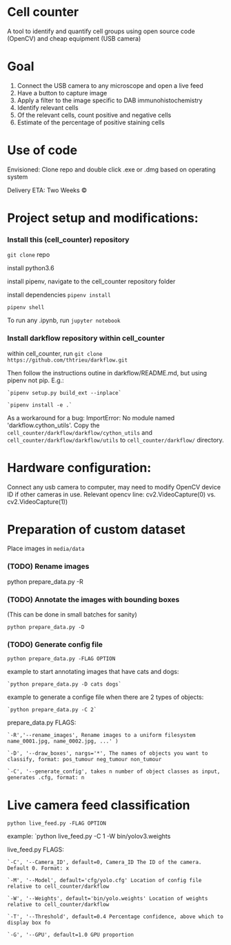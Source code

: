 # Cell counter
A tool to identify and quantify cell groups using open source code (OpenCV) and cheap equipment (USB camera)


# Goal 
1. Connect the USB camera to any microscope and open a live feed
2. Have a button to capture image
3. Apply a filter to the image specific to DAB immunohistochemistry
4. Identify relevant cells
5. Of the relevant cells, count positive and negative cells
6. Estimate of the percentage of positive staining cells

# Use of code
Envisioned: Clone repo and double click .exe or .dmg based on operating system

Delivery ETA: Two Weeks &copy;


# Project setup and modifications:

### Install this (cell_counter) repository
```git clone``` repo

install python3.6

install pipenv, navigate to the cell_counter repository folder

install dependencies ```pipenv install```

```pipenv shell```

To run any .ipynb, run ```jupyter notebook```

### Install darkflow repository within cell_counter

within  cell_counter, run `git clone https://github.com/thtrieu/darkflow.git`

Then follow the instructions outine in darkflow/README.md, but using pipenv not pip. E.g.:

    `pipenv setup.py build_ext --inplace`

    `pipenv install -e .`

As a workaround for a bug: ImportError: No module named 'darkflow.cython_utils'. Copy the  `cell_counter/darkflow/darkflow/cython_utils` and `cell_counter/darkflow/darkflow/utils` to `cell_counter/darkflow/` directory.

# Hardware configuration:

Connect any usb camera to computer, may need to modify OpenCV device ID if other cameras in use. Relevant opencv line: cv2.VideoCapture(0) vs. cv2.VideoCapture(1))

# Preparation of custom dataset

Place images in `media/data`

### (TODO) Rename images
python prepare_data.py -R


### (TODO) Annotate the images with bounding boxes

(This can be done in small batches for sanity)

`python prepare_data.py -D`

### (TODO) Generate config file

`python prepare_data.py -FLAG OPTION`

example to start annotating images that have cats and dogs:

    `python prepare_data.py -D cats dogs`

example to generate a confige file when there are 2 types of objects:

    `python prepare_data.py -C 2`

prepare_data.py FLAGS:

    `-R','--rename_images', Rename images to a uniform filesystem name_0001.jpg, name_0002.jpg, ...' )

    `-D', '--draw_boxes', nargs='*', The names of objects you want to classify, format: pos_tumour neg_tumour non_tumour

    `-C', '--generate_config', takes n number of object classes as input, generates .cfg, format: n


# Live camera feed classification

`python live_feed.py -FLAG OPTION`

example: `python live_feed.py -C 1 -W bin/yolov3.weights

live_feed.py FLAGS:

    `-C', '--Camera_ID', default=0, Camera_ID The ID of the camera. Default 0. Format: x

    `-M', '--Model', default='cfg/yolo.cfg' Location of config file relative to cell_counter/darkflow

    `-W', '--Weights', default='bin/yolo.weights' Location of weights relative to cell_counter/darkflow

    `-T', '--Threshold', default=0.4 Percentage confidence, above which to display box fo

    `-G', '--GPU', default=1.0 GPU proportion    

